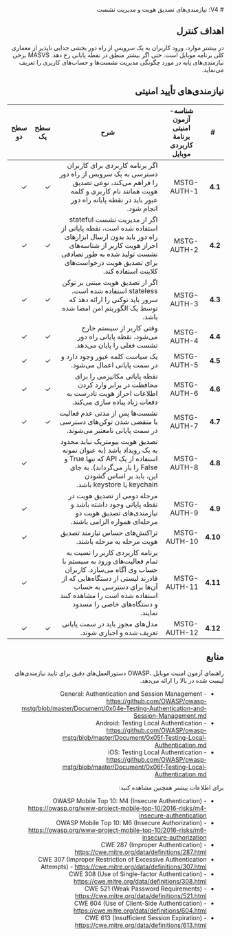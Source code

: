 <div dir="rtl" markdown="1">
# V4: نیازمندی‌های تصدیق هویت و مدیریت نشست

## اهداف کنترل

در بیشتر موارد، ورود کاربران به یک سرویس از راه دور بخشی جدایی ناپذیر از معماری کلی برنامه موبایل است. حتی اگر بیشتر منطق در نقطه پایانی رخ دهد. MASVS برخی نیازمندی‌های پایه در مورد چگونگی مدیریت نشست‌ها و حساب‌های کاربری را تعریف می‌نماید.

## نیازمندی‌های تأیید امنیتی

| # | شناسه-آزمون امنیتی برنامۀ کاربردی موبایل | شرح | سطح یک | سطح دو |
| -- | -------- | ---------------------- | - | - |
| **4.1** | MSTG-AUTH-1 | اگر برنامه کاربردی برای کاربران دسترسی به یک سرویس از راه دور را فراهم می‌کند، نوعی تصدیق هویت همانند نام کاربری و کلمه عبور باید در نقطه پایانه راه دور انجام شود. | ✓ | ✓ |
| **4.2** | MSTG-AUTH-2 | اگر از مدیریت نشست stateful استفاده شده است، نقطه پایانی از راه دور باید بدون ارسال ابزارهای احراز هویت کاربر از شناسه‌های نشست تولید شده به طور تصادفی برای تصدیق هویت درخواست‌های کلاینت استفاده کند. | ✓ | ✓ |
| **4.3** | MSTG-AUTH-3 | اگر از تصدیق هویت مبتنی بر توکن stateless استفاده شده است، سرور باید توکنی را ارائه دهد که توسط یک الگوریتم امن امضا شده باشد. | ✓ | ✓ |
| **4.4** | MSTG-AUTH-4 | وقتی کاربر از سیستم خارج می‌شود، نقطه پایانی راه دور نشست فعلی را پایان می‌دهد. | ✓ | ✓ |
| **4.5** | MSTG-AUTH-5 | یک سیاست کلمه عبور وجود دارد و در سمت پایانی اعمال می‌شود. | ✓ | ✓ |
| **4.6** | MSTG-AUTH-6 | نقطه پایانی مکانیزمی را برای محافظت در برابر وارد کردن اطلاعات احراز هویت نادرست به دفعات زیاد پیاده سازی می‌کند. | ✓ | ✓ |
| **4.7** | MSTG-AUTH-7 | نشست‌ها پس از مدتی عدم فعالیت یا منقضی شدن توکن‌های دسترسی در سمت پایانی نامعتبر می‌شوند. | ✓ | ✓ |
| **4.8** | MSTG-AUTH-8 | تصدیق هویت بیومتریک نباید محدود به یک رویداد باشد (به عنوان نمونه استفاده از یک API که تنها True و False را باز می‌گرداند). به جای این، باید بر اساس گشودن keychain یا keystore باشد. | | ✓ |
| **4.9** | MSTG-AUTH-9 | مرحله دومی از تصدیق هویت در نقطه پایانی وجود داشته باشد و نیازمندی‌های تصدیق هویت دو مرحله‌ای همواره الزامی باشند.  | | ✓ |
| **4.10** | MSTG-AUTH-10 | تراکنش‌های حساس نیازمند تصدیق هویت مرحله به مرحله باشند. | | ✓ |
| **4.11** | MSTG-AUTH-11 | برنامه کاربردی کاربر را نسبت به تمام فعالیت‌های ورود به سیستم با حساب وی آگاه می‌سازد. کاربران قادرند لیستی از دستگاه‌هایی که از آن‌ها برای دسترسی به حساب استفاده شده است را مشاهده کنند و دستگاه‌های خاصی را مسدود نمایند. | | ✓ |
| **4.12** | MSTG-AUTH-12 | مدل‌های مجوز باید در سمت پایانی تعریف شده و اجباری شوند. | ✓ | ✓ |

## منابع

راهنمای آزمون امنیت موبایل ،OWASP دستورالعمل‌های دقیق برای تایید نیازمندی‌های لیست شده در بالا را ارائه می‌دهد.

- General: Authentication and Session Management - <https://github.com/OWASP/owasp-mstg/blob/master/Document/0x04e-Testing-Authentication-and-Session-Management.md>
- Android: Testing Local Authentication - <https://github.com/OWASP/owasp-mstg/blob/master/Document/0x05f-Testing-Local-Authentication.md>
- iOS: Testing Local Authentication - <https://github.com/OWASP/owasp-mstg/blob/master/Document/0x06f-Testing-Local-Authentication.md>


برای اطلاعات بیشتر همچنین مشاهده کنید:

- OWASP Mobile Top 10: M4 (Insecure Authentication) - <https://owasp.org/www-project-mobile-top-10/2016-risks/m4-insecure-authentication>
- OWASP Mobile Top 10: M6 (Insecure Authorization) - <https://owasp.org/www-project-mobile-top-10/2016-risks/m6-insecure-authorization>
- CWE 287 (Improper Authentication) - <https://cwe.mitre.org/data/definitions/287.html>
- CWE 307 (Improper Restriction of Excessive Authentication Attempts) - <https://cwe.mitre.org/data/definitions/307.html>
- CWE 308 (Use of Single-factor Authentication) - <https://cwe.mitre.org/data/definitions/308.html>
- CWE 521 (Weak Password Requirements) - <https://cwe.mitre.org/data/definitions/521.html>
- CWE 604 (Use of Client-Side Authentication) - <https://cwe.mitre.org/data/definitions/604.html>
- CWE 613 (Insufficient Session Expiration) - <https://cwe.mitre.org/data/definitions/613.html>

</div>
